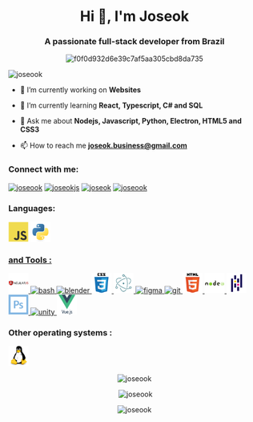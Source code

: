 

<h1 align="center">Hi 👋, I'm Joseok</h1>
<h3 align="center">A passionate full-stack developer from Brazil</h3>

<div align = "center">

![f0f0d932d6e39c7af5aa305cbd8da735](https://github.com/joseook/joseook/assets/126371426/42f3f7ed-eb3f-4ec1-ab3c-e43194491cfd)

</div>

<p align="left"> <img src="https://komarev.com/ghpvc/?username=joseook&label=Profile%20views&color=0e75b6&style=flat" alt="joseook" /> </p>

- 🔭 I’m currently working on **Websites**

- 🌱 I’m currently learning **React, Typescript, C# and SQL**

- 💬 Ask me about **Nodejs, Javascript, Python, Electron, HTML5 and CSS3**

- 📫 How to reach me **joseok.business@gmail.com**

<h3 align="left">Connect with me:</h3>
<p align="left">
<a href="https://dev.to/joseook" target="blank"><img align="center" src="https://raw.githubusercontent.com/rahuldkjain/github-profile-readme-generator/master/src/images/icons/Social/devto.svg" alt="joseook" height="30" width="40" /></a>
<a href="https://twitter.com/joseokjs" target="blank"><img align="center" src="https://raw.githubusercontent.com/rahuldkjain/github-profile-readme-generator/master/src/images/icons/Social/twitter.svg" alt="joseokjs" height="30" width="40" /></a>
<a href="https://stackoverflow.com/users/joseok" target="blank"><img align="center" src="https://raw.githubusercontent.com/rahuldkjain/github-profile-readme-generator/master/src/images/icons/Social/stack-overflow.svg" alt="joseok" height="30" width="40" /></a>
<a href="https://www.leetcode.com/joseook" target="blank"><img align="center" src="https://raw.githubusercontent.com/rahuldkjain/github-profile-readme-generator/master/src/images/icons/Social/leet-code.svg" alt="joseook" height="30" width="40" /></a>
</p>

### Languages:
<div align = "left">
<img src="https://raw.githubusercontent.com/devicons/devicon/master/icons/javascript/javascript-original.svg" alt="javascript" width="40" height="40"/> 
<a href="https://developer.mozilla.org/en-US/docs/Web/JavaScript" target="_blank" rel="noreferrer">
<a href="https://www.python.org" target="_blank" rel="noreferrer"> <img src="https://raw.githubusercontent.com/devicons/devicon/master/icons/python/python-original.svg" alt="python" width="40" height="40"/>



</div>

### and Tools :

<div align = "left">
<a href="https://angular.io" target="_blank" rel="noreferrer"> <img src="https://raw.githubusercontent.com/devicons/devicon/master/icons/angularjs/angularjs-original-wordmark.svg" alt="angularjs" width="40" height="40"/> </a> 
<a href="https://www.gnu.org/software/bash/" target="_blank" rel="noreferrer"> <img src="https://www.vectorlogo.zone/logos/gnu_bash/gnu_bash-icon.svg" alt="bash" width="40" height="40"/> </a> 
<a href="https://www.blender.org/" target="_blank" rel="noreferrer"> <img src="https://download.blender.org/branding/community/blender_community_badge_white.svg" alt="blender" width="40" height="40"/> </a> 
<a href="https://www.w3schools.com/css/" target="_blank" rel="noreferrer"> <img src="https://raw.githubusercontent.com/devicons/devicon/master/icons/css3/css3-original-wordmark.svg" alt="css3" width="40" height="40"/> </a> 
<a href="https://www.electronjs.org" target="_blank" rel="noreferrer"> <img src="https://raw.githubusercontent.com/devicons/devicon/master/icons/electron/electron-original.svg" alt="electron" width="40" height="40"/> </a> 
<a href="https://www.figma.com/" target="_blank" rel="noreferrer"> <img src="https://www.vectorlogo.zone/logos/figma/figma-icon.svg" alt="figma" width="40" height="40"/> </a> 
<a href="https://git-scm.com/" target="_blank" rel="noreferrer"> <img src="https://www.vectorlogo.zone/logos/git-scm/git-scm-icon.svg" alt="git" width="40" height="40"/> </a> 
<a href="https://www.w3.org/html/" target="_blank" rel="noreferrer"> <img src="https://raw.githubusercontent.com/devicons/devicon/master/icons/html5/html5-original-wordmark.svg" alt="html5" width="40" height="40"/> </a> 
<a href="https://nodejs.org" target="_blank" rel="noreferrer"> <img src="https://raw.githubusercontent.com/devicons/devicon/master/icons/nodejs/nodejs-original-wordmark.svg" alt="nodejs" width="40" height="40"/> </a> 
<a href="https://pandas.pydata.org/" target="_blank" rel="noreferrer"> <img src="https://raw.githubusercontent.com/devicons/devicon/2ae2a900d2f041da66e950e4d48052658d850630/icons/pandas/pandas-original.svg" alt="pandas" width="40" height="40"/> </a> 
<a href="https://www.photoshop.com/en" target="_blank" rel="noreferrer"> <img src="https://raw.githubusercontent.com/devicons/devicon/master/icons/photoshop/photoshop-line.svg" alt="photoshop" width="40" height="40"/> </a>  
<a href="https://unity.com/" target="_blank" rel="noreferrer"> <img src="https://www.vectorlogo.zone/logos/unity3d/unity3d-icon.svg" alt="unity" width="40" height="40"/> </a> 
<a href = "https://www.google.com/imgres?imgurl=https%3A%2F%2Fmiro.medium.com%2Fv2%2Fresize%3Afit%3A1200%2F1*O6KluMvEBZ1cBL3EPo4tig.png&tbnid=rGZ4HAxvXEmFXM&vet=12ahUKEwjuiObU3JiBAxVGq5UCHdeCCkwQMygBegQIARBV..i&imgrefurl=https%3A%2F%2Fmedium.com%2F%40ward92%2Felectron-js-69dbad843ad1&docid=1Za_bvPI2eJB0M&w=1200&h=1200&q=electronjs&client=opera-gx&ved=2ahUKEwjuiObU3JiBAxVGq5UCHdeCCkwQMygBegQIARBV">
</a>
<a href="https://vuejs.org/" target="_blank" rel="noreferrer"> <img src="https://raw.githubusercontent.com/devicons/devicon/master/icons/vuejs/vuejs-original-wordmark.svg" alt="vuejs" width="40" height="40"/> </a> 
</p>

</div>

### Other operating systems :

<div align= "left" >
  
<a href="https://www.linux.org/" target="_blank" rel="noreferrer"> <img src="https://raw.githubusercontent.com/devicons/devicon/master/icons/linux/linux-original.svg" alt="linux" width="40" height="40"/> </a> <a href="https://nodejs.org" target="_blank" rel="noreferrer"> </a>
  
</div>


<div align = "center">
<p><img  src="https://github-readme-stats.vercel.app/api/top-langs?username=joseook&show_icons=true&locale=en&layout=compact" alt="joseook" /></p>

<p>&nbsp;<img  src="https://github-readme-stats.vercel.app/api?username=joseook&show_icons=true&locale=en" alt="joseook" /></p>

<p><img  src="https://github-readme-streak-stats.herokuapp.com/?user=joseook&" alt="joseook" /></p>
</div>
